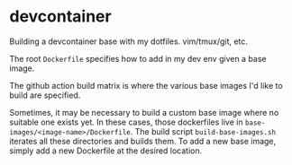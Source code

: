 # devcontainer

Building a devcontainer base with my dotfiles. vim/tmux/git, etc.

The root `Dockerfile` specifies how to add in my dev env given a base image. 

The github action build matrix is where the various base images I'd like to build are specified.

Sometimes, it may be necessary to build a custom base image where no suitable one exists yet. In these cases, those dockerfiles live in `base-images/<image-name>/Dockerfile`. The build script `build-base-images.sh` iterates all these directories and builds them. To add a new base image, simply add a new Dockerfile at the desired location.
